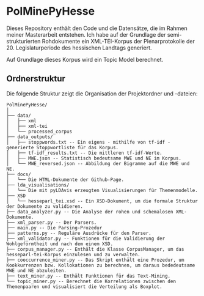 # PolMinePyHesse

Dieses Repository enthält den Code und die Datensätze, die im Rahmen meiner Masterarbeit entstehen. Ich habe auf der Grundlage der semi-strukturierten Rohdokumente
ein XML-TEI-Korpus der Plenarprotokolle der 20. Legislaturperiode des hessischen Landtags generiert.

Auf Grundlage dieses Korpus wird ein Topic Model berechnet. 

## Ordnerstruktur

Die folgende Struktur zeigt die Organisation der Projektordner und -dateien:

```plaintext
PolMinePyHesse/
│ 
├── data/
│   ├── xml
│   ├── xml-tei
│   └── processed_corpus
├── data_outputs/
│   ├── stoppwords.txt -- Ein eigens - mithilfe von tf-idf - generierte Stoppwortliste für das Korpus.
│   ├── tf-idf_results.txt -- Die mittleren tf-idf-Werte.
│   ├── MWE.json -- Statistisch bedeutsame MWE und NE im Korpus.
│   └── MWE_reversed.json -- Abbildung der Bigramme auf die MWE und NE.
├── docs/
│   └── Die HTML-Dokumente der Github-Page.
├── lda_visualisations/
│   └── Die mit pyLDAvis erzeugten Visualisierungen für Themenmodelle.
├── XSD
│   └── hesseparl_tei.xsd -- Ein XSD-Dokument, um die formale Struktur der Dokumente zu validieren.
├── data_analyzer.py -- Die Analyse der rohen und schemalosen XML-Dokumente.
├── xml_parser.py -- Der Parsers.
├── main.py -- Die Parsing-Prozedur
├── patterns.py -- Reguläre Ausdrücke für den Parser.
├── xml_validator.py -- Funktionen für die Validierung der Wohlgeformtheit und nach dem einem XSD.
├── corpus_manager.py -- Enthält die Klasse CorpusManager, um das hesseparl-tei-Korpus einzulesen und zu verwalten.
├── cooccurrence_miner.py -- Das Skript enthält eine Prozedur, um Kookkurrenzen bzw. Kollokationen zu berechnen, um daraus bededeutsame MWE und NE abzuleiten.
├── text_miner.py -- Enthält Funktionen für das Text-Mining.
└── topic_miner.py -- Berechnet die Korrelationen zwischen den Themenpaaren und visualisiert die Verteilung als Boxplot.
